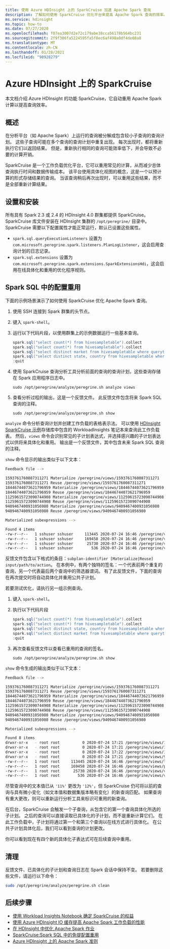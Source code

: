 ```yaml
---
title: 使用 Azure HDInsight 上的 SparkCruise 加速 Apache Spark 查询
description: 了解如何使用 SparkCruise 优化平台来提高 Apache Spark 查询的效率。
ms.service: hdinsight
ms.topic: how-to
ms.date: 07/27/2020
ms.openlocfilehash: f07ea3007d2e72c179abe38cca56178b564bc231
ms.sourcegitcommit: 2f9f306fa5224595fa5f8ec6af498a0df4de08a8
ms.translationtype: MT
ms.contentlocale: zh-CN
ms.lasthandoff: 01/28/2021
ms.locfileid: "98928279"
---
```

# <a name="sparkcruise-on-azure-hdinsight"></a>Azure HDInsight 上的 SparkCruise

本文档介绍 Azure HDInsight 的功能 SparkCruise，它自动重用 Apache Spark 计算以提高查询效率。

## <a name="overview"></a>概述

在分析平台（如 Apache Spark）上运行的查询被分解成包含较小子查询的查询计划。 这些子查询可能在多个查询的查询计划中重复出现。 每次出现时，都将重新执行它们以返回结果。 但是，重新执行相同的查询可能效率低下，并会导致不必要的计算开销。

SparkCruise 是一个工作负载优化平台，它可以重用常见的计算，从而减少总体查询执行时间和数据传输成本。 该平台使用具体化视图的概念，这是一个以预计算的形式存储结果的查询。 当该查询稍后再次出现时，可以重用这些结果，而不是全部重新计算结果。

## <a name="setup-and-installation"></a>设置和安装

所有具有 Spark 2.3 或 2.4 的 HDInsight 4.0 群集都提供 SparkCruise。 SparkCruise 库文件安装在 HDInsight 集群的 `/opt/peregrine/` 目录中。 SparkCruise 需要以下配置属性才能正常运行，默认已设置这些属性。

* `spark.sql.queryExecutionListeners` 设置为 `com.microsoft.peregrine.spark.listeners.PlanLogListener`，这会启用查询计划的日志记录。
* `spark.sql.extensions` 设置为 `com.microsoft.peregrine.spark.extensions.SparkExtensionsHdi`，这会启用在线具体化和重用的优化程序规则。

## <a name="computation-reuse-in-spark-sql"></a>Spark SQL 中的配置重用

下面的示例场景演示了如何使用 SparkCruise 优化 Apache Spark 查询。 

1. 使用 SSH 连接到 Spark 群集的头节点。
1. 键入 `spark-shell`。
1. 运行以下代码片段，以使用群集上的示例数据运行一些基本查询。

    ```scala
    spark.sql("select count(*) from hivesampletable").collect
    spark.sql("select count(*) from hivesampletable").collect
    spark.sql("select distinct market from hivesampletable where querytime like '11%'").show
    spark.sql("select distinct state, country from hivesampletable where querytime like '11%'").show
    :quit
    ```
1. 使用 SparkCruise 查询分析工具分析前面的查询的查询计划，这些查询存储在 Spark 应用程序日志中。 

    ```
    sudo /opt/peregrine/analyze/peregrine.sh analyze views
    ```

1. 查看分析过程的输出，这是一个反馈文件。 此反馈文件包含将来 Spark SQL 查询的注释。 

    ```
    sudo /opt/peregrine/analyze/peregrine.sh show
    ```

`analyze` 命令分析查询计划并创建工作负载的表格表示法。 可以使用 [HDInsight SparkCruise 示例](https://github.com/Azure-Samples/azure-sparkcruise-samples)存储库中包含的 WorkloadInsights 笔记本来查询此工作负载表。 然后，`views` 命令会识别常见的子计划表达式，并选择感兴趣的子计划表达式以供将来具体化和重用。 输出是一个反馈文件，其中包含未来 Spark SQL 查询的注释。 

`show` 命令显示的输出类似于以下文本：

```bash
Feedback file -->

1593761760087311271 Materialize /peregrine/views/1593761760087311271
1593761760087311271 Reuse /peregrine/views/1593761760087311271
18446744073621796959 Materialize /peregrine/views/18446744073621796959
18446744073621796959 Reuse /peregrine/views/18446744073621796959
11259615723090744908 Materialize /peregrine/views/11259615723090744908
11259615723090744908 Reuse /peregrine/views/11259615723090744908
9409467400931056980 Materialize /peregrine/views/9409467400931056980
9409467400931056980 Reuse /peregrine/views/9409467400931056980

Materialized subexpressions -->

Found 4 items
-rw-r--r--   1 sshuser sshuser     113445 2020-07-24 16:46 /peregrine/views/logical_ir.csv
-rw-r--r--   1 sshuser sshuser     169458 2020-07-24 16:46 /peregrine/views/physical_ir.csv
-rw-r--r--   1 sshuser sshuser      25730 2020-07-24 16:46 /peregrine/views/views.csv
-rw-r--r--   1 sshuser sshuser        536 2020-07-24 16:46 /peregrine/views/views.stp
```

反馈文件包含以下格式的条目：`subplan-identifier [Materialize|Reuse] input/path/to/action`。 在本例中，有两个独特的签名：一个代表前两个重复的查询，另一个代表最后两个查询中的筛选器谓词。 有了此反馈文件，下面的查询在再次提交时将自动具体化并重用公共子计划。 

若要测试优化，请执行另一组示例查询。

1. 键入 `spark-shell`。
1. 执行以下代码片段

    ```scala
    spark.sql("select count(*) from hivesampletable").collect
    spark.sql("select count(*) from hivesampletable").collect
    spark.sql("select distinct state, country from hivesampletable where querytime like '12%'").show
    spark.sql("select distinct market from hivesampletable where querytime like '12%'").show
    :quit
    ```

1. 再次查看反馈文件以查看已重用的查询的签名。

    ```
    sudo /opt/peregrine/analyze/peregrine.sh show
    ```

`show` 命令生成的输出类似于以下文本：

```bash
Feedback file -->

1593761760087311271 Materialize /peregrine/views/1593761760087311271
1593761760087311271 Reuse /peregrine/views/1593761760087311271
18446744073621796959 Materialize /peregrine/views/18446744073621796959
18446744073621796959 Reuse /peregrine/views/18446744073621796959
11259615723090744908 Materialize /peregrine/views/11259615723090744908
11259615723090744908 Reuse /peregrine/views/11259615723090744908
9409467400931056980 Materialize /peregrine/views/9409467400931056980
9409467400931056980 Reuse /peregrine/views/9409467400931056980

Materialized subexpressions -->

Found 8 items
drwxr-xr-x   - root root          0 2020-07-24 17:21 /peregrine/views/11259615723090744908
drwxr-xr-x   - root root          0 2020-07-24 17:21 /peregrine/views/1593761760087311271
drwxr-xr-x   - root root          0 2020-07-24 17:22 /peregrine/views/18446744073621796959
drwxr-xr-x   - root root          0 2020-07-24 17:21 /peregrine/views/9409467400931056980
-rw-r--r--   1 root root     113445 2020-07-24 16:46 /peregrine/views/logical_ir.csv
-rw-r--r--   1 root root     169458 2020-07-24 16:46 /peregrine/views/physical_ir.csv
-rw-r--r--   1 root root      25730 2020-07-24 16:46 /peregrine/views/views.csv
-rw-r--r--   1 root root        536 2020-07-24 16:46 /peregrine/views/views.stp

```

尽管查询中的文本值已从 `'11%'` 更改为 `'12%'`，但 SparkCruise 仍可将以前的查询与具有微小变化（如文本值和数据集版本略有变化）的新查询匹配。 如果查询有重大更改，则可以重新运行分析工具来标识可重用的新查询。

在后台，SparkCruise 会触发一个子查询，从包含它的第一个查询具体化所选的子计划。 之后的查询可以直接读取已具体化的子计划，而不是重新计算它们。 在此工作负载中，子计划将通过第一个和第三个查询以在线方式进行具体化。 在公共子计划具体化后，我们可以看到查询的计划更改。

你可以看到现在有四个新的具体化子表达式可在后续查询中重用。

## <a name="clean-up"></a>清理

反馈文件、已具体化的子计划和查询日志在 Spark 会话中保持不变。 若要删除这些文件，请运行以下命令：

```bash
sudo /opt/peregrine/analyze/peregrine.sh clean
```

## <a name="next-steps"></a>后续步骤

* [使用 Workload Insights Notebook 确定 SparkCruise 的权益](https://github.com/Azure-Samples/azure-sparkcruise-samples/tree/main/SparkCruise)
* [使用 Azure HDInsight IO 缓存提高 Apache Spark 工作负载的性能](apache-spark-improve-performance-iocache.md)
* [在 HDInsight 中优化 Apache Spark 作业](./apache-spark-perf.md)
* [SparkCruise:Spark SQL 中的免提配置重用](https://people.cs.umass.edu/~aroy/sparkcruise-vldb19.pdf)
* [Azure HDInsight 上的 Apache Spark 准则](./spark-best-practices.md)
